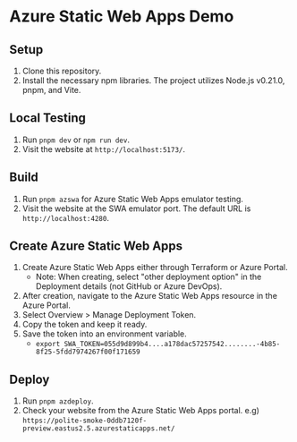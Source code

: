 # Azure Static Web Apps Demo

## Setup

1. Clone this repository.
2. Install the necessary npm libraries. The project utilizes Node.js v0.21.0, pnpm, and Vite.

## Local Testing

1. Run `pnpm dev` or `npm run dev`.
2. Visit the website at `http://localhost:5173/`.

## Build

1. Run `pnpm azswa` for Azure Static Web Apps emulator testing.
2. Visit the website at the SWA emulator port. The default URL is `http://localhost:4280`.

## Create Azure Static Web Apps

1. Create Azure Static Web Apps either through Terraform or Azure Portal.
   - Note: When creating, select "other deployment option" in the Deployment details (not GitHub or Azure DevOps).
2. After creation, navigate to the Azure Static Web Apps resource in the Azure Portal.
3. Select Overview > Manage Deployment Token.
4. Copy the token and keep it ready.
5. Save the token into an environment variable.
   - `export SWA_TOKEN=055d9d899b4....a178dac57257542........-4b85-8f25-5fdd7974267f00f171659`

## Deploy

1. Run `pnpm azdeploy`.
2. Check your website from the Azure Static Web Apps portal.
e.g)  `https://polite-smoke-0ddb7120f-preview.eastus2.5.azurestaticapps.net/`
